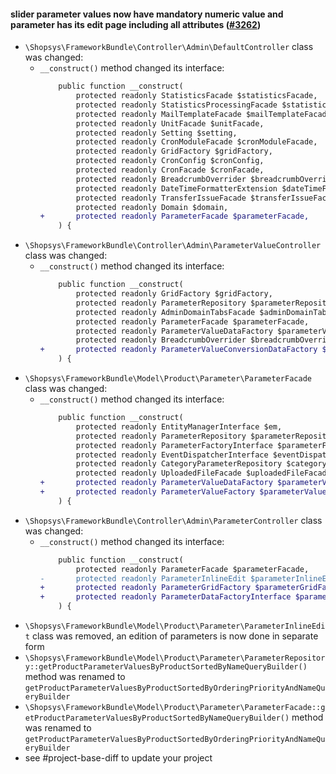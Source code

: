 #### slider parameter values now have mandatory numeric value and parameter has its edit page including all attributes ([#3262](https://github.com/shopsys/shopsys/pull/3262))

-   `\Shopsys\FrameworkBundle\Controller\Admin\DefaultController` class was changed:
    -   `__construct()` method changed its interface:
        ```diff
            public function __construct(
                protected readonly StatisticsFacade $statisticsFacade,
                protected readonly StatisticsProcessingFacade $statisticsProcessingFacade,
                protected readonly MailTemplateFacade $mailTemplateFacade,
                protected readonly UnitFacade $unitFacade,
                protected readonly Setting $setting,
                protected readonly CronModuleFacade $cronModuleFacade,
                protected readonly GridFactory $gridFactory,
                protected readonly CronConfig $cronConfig,
                protected readonly CronFacade $cronFacade,
                protected readonly BreadcrumbOverrider $breadcrumbOverrider,
                protected readonly DateTimeFormatterExtension $dateTimeFormatterExtension,
                protected readonly TransferIssueFacade $transferIssueFacade,
                protected readonly Domain $domain,
        +       protected readonly ParameterFacade $parameterFacade,
            ) {
        ```
-   `\Shopsys\FrameworkBundle\Controller\Admin\ParameterValueController` class was changed:
    -   `__construct()` method changed its interface:
        ```diff
            public function __construct(
                protected readonly GridFactory $gridFactory,
                protected readonly ParameterRepository $parameterRepository,
                protected readonly AdminDomainTabsFacade $adminDomainTabsFacade,
                protected readonly ParameterFacade $parameterFacade,
                protected readonly ParameterValueDataFactory $parameterValueDataFactory,
                protected readonly BreadcrumbOverrider $breadcrumbOverrider,
        +       protected readonly ParameterValueConversionDataFactory $parameterValueConversionDataFactory,
            ) {
        ```
-   `\Shopsys\FrameworkBundle\Model\Product\Parameter\ParameterFacade` class was changed:
    -   `__construct()` method changed its interface:
        ```diff
            public function __construct(
                protected readonly EntityManagerInterface $em,
                protected readonly ParameterRepository $parameterRepository,
                protected readonly ParameterFactoryInterface $parameterFactory,
                protected readonly EventDispatcherInterface $eventDispatcher,
                protected readonly CategoryParameterRepository $categoryParameterRepository,
                protected readonly UploadedFileFacade $uploadedFileFacade,
        +       protected readonly ParameterValueDataFactory $parameterValueDataFactory,
        +       protected readonly ParameterValueFactory $parameterValueFactory,
            ) {
        ```
-   `\Shopsys\FrameworkBundle\Controller\Admin\ParameterController` class was changed:
    -   `__construct()` method changed its interface:
        ```diff
            public function __construct(
                protected readonly ParameterFacade $parameterFacade,
        -       protected readonly ParameterInlineEdit $parameterInlineEdit,
        +       protected readonly ParameterGridFactory $parameterGridFactory,
        +       protected readonly ParameterDataFactoryInterface $parameterDataFactory,
            ) {
        ```
-   `\Shopsys\FrameworkBundle\Model\Product\Parameter\ParameterInlineEdit` class was removed, an edition of parameters is now done in separate form
-   `\Shopsys\FrameworkBundle\Model\Product\Parameter\ParameterRepository::getProductParameterValuesByProductSortedByNameQueryBuilder()` method was renamed to `getProductParameterValuesByProductSortedByOrderingPriorityAndNameQueryBuilder`
-   `\Shopsys\FrameworkBundle\Model\Product\Parameter\ParameterFacade::getProductParameterValuesByProductSortedByNameQueryBuilder()` method was renamed to `getProductParameterValuesByProductSortedByOrderingPriorityAndNameQueryBuilder`
-   see #project-base-diff to update your project
